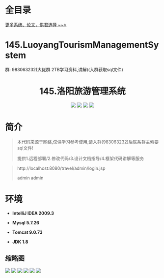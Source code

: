 # 全目录

[更多系统、论文，供君选择 ~~>](https://www.yuque.com/wisebit/blog)

# 145.LuoyangTourismManagementSystem

<p>群: 983063232(大佬群 2TB学习资料,讲解)(入群获取sql文件)</p>

<p><h1 align="center">145.洛阳旅游管理系统</h1></p>


<p align="center">
	<img src="https://img.shields.io/badge/jdk-1.8-orange.svg"/>
    <img src="https://img.shields.io/badge/spring-5.x-lightgrey.svg"/>
    <img src="https://img.shields.io/badge/springmvc-3.x-blue.svg"/>
    <img src="https://img.shields.io/badge/mybatis-5.x-yellow.svg"/>
</p>

# 简介


> 本代码来源于网络,仅供学习参考使用,请入群(983063232)后联系群主索要sql文件!
>
> 提供1.远程部署/2.修改代码/3.设计文档指导/4.框架代码讲解等服务

>http://localhost:8080/travel/admin/login.jsp
>
> admin admin


# 环境

- <b>IntelliJ IDEA 2009.3</b>

- <b>Mysql 5.7.26</b>

- <b>Tomcat 9.0.73</b>

- <b>JDK 1.8</b>




## 缩略图


![](https://bitwise.oss-cn-heyuan.aliyuncs.com/2024/9/10/2c5ae25a-d242-4fee-93f1-961c7f3e317e.png)
![](https://bitwise.oss-cn-heyuan.aliyuncs.com/2024/9/10/d9801431-02ea-4018-b974-be43eb39a8b1.png)
![](https://bitwise.oss-cn-heyuan.aliyuncs.com/2024/9/10/39c5fbfd-9eec-48bf-b2c7-8d239e537e15.png)
![](https://bitwise.oss-cn-heyuan.aliyuncs.com/2024/9/10/3b6dedf5-3817-429f-a62b-ebb5a15fd754.png)
![](https://bitwise.oss-cn-heyuan.aliyuncs.com/2024/9/10/b7f4dd77-0efc-46c7-90b6-2d9b97a1a842.png)
![](https://bitwise.oss-cn-heyuan.aliyuncs.com/2024/9/10/a49d3acc-47e2-4273-bd3d-81a27643d21a.png)

